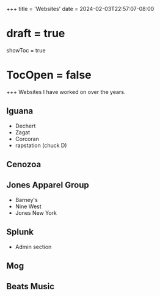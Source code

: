 +++
title = 'Websites'
date = 2024-02-03T22:57:07-08:00
# draft = true
showToc = true
# TocOpen = false
+++
Websites I have worked on over the years.

<!--more-->


## Iguana

- Dechert
- Zagat
- Corcoran
- rapstation (chuck D)

## Cenozoa

## Jones Apparel Group

- Barney's
- Nine West
- Jones New York

## Splunk

- Admin section

## Mog

## Beats Music
